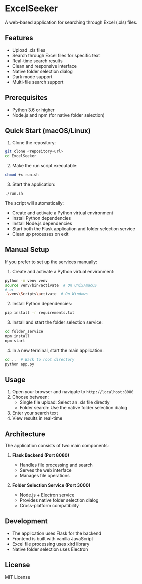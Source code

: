 # ExcelSeeker

A web-based application for searching through Excel (.xls) files.

## Features

- Upload .xls files
- Search through Excel files for specific text
- Real-time search results
- Clean and responsive interface
- Native folder selection dialog
- Dark mode support
- Multi-file search support

## Prerequisites

- Python 3.6 or higher
- Node.js and npm (for native folder selection)

## Quick Start (macOS/Linux)

1. Clone the repository:

```bash
git clone <repository-url>
cd ExcelSeeker
```

2. Make the run script executable:

```bash
chmod +x run.sh
```

3. Start the application:

```bash
./run.sh
```

The script will automatically:

- Create and activate a Python virtual environment
- Install Python dependencies
- Install Node.js dependencies
- Start both the Flask application and folder selection service
- Clean up processes on exit

## Manual Setup

If you prefer to set up the services manually:

1. Create and activate a Python virtual environment:

```bash
python -m venv venv
source venv/bin/activate  # On Unix/macOS
# or
.\venv\Scripts\activate  # On Windows
```

2. Install Python dependencies:

```bash
pip install -r requirements.txt
```

3. Install and start the folder selection service:

```bash
cd folder_service
npm install
npm start
```

4. In a new terminal, start the main application:

```bash
cd ..  # Back to root directory
python app.py
```

## Usage

1. Open your browser and navigate to `http://localhost:8080`
2. Choose between:
   - Single file upload: Select an .xls file directly
   - Folder search: Use the native folder selection dialog
3. Enter your search text
4. View results in real-time

## Architecture

The application consists of two main components:

1. **Flask Backend (Port 8080)**

   - Handles file processing and search
   - Serves the web interface
   - Manages file operations

2. **Folder Selection Service (Port 3000)**
   - Node.js + Electron service
   - Provides native folder selection dialog
   - Cross-platform compatibility

## Development

- The application uses Flask for the backend
- Frontend is built with vanilla JavaScript
- Excel file processing uses xlrd library
- Native folder selection uses Electron

## License

MIT License
